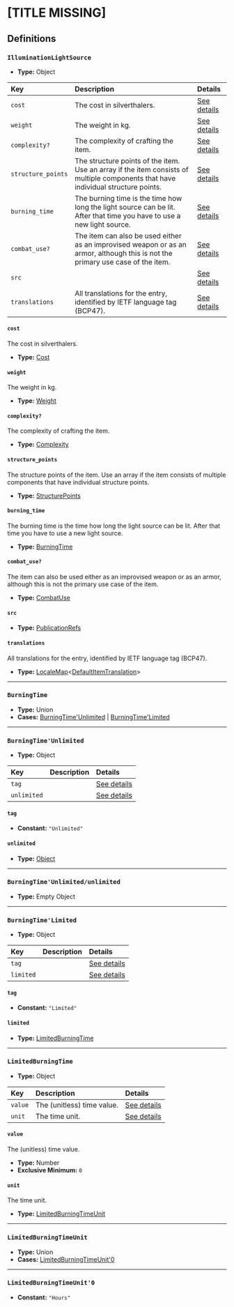 # [TITLE MISSING]

## Definitions

### <a name="IlluminationLightSource"></a> `IlluminationLightSource`

- **Type:** Object

Key | Description | Details
:-- | :-- | :--
`cost` | The cost in silverthalers. | <a href="#IlluminationLightSource/cost">See details</a>
`weight` | The weight in kg. | <a href="#IlluminationLightSource/weight">See details</a>
`complexity?` | The complexity of crafting the item. | <a href="#IlluminationLightSource/complexity">See details</a>
`structure_points` | The structure points of the item. Use an array if the item consists of multiple components that have individual structure points. | <a href="#IlluminationLightSource/structure_points">See details</a>
`burning_time` | The burning time is the time how long the light source can be lit. After that time you have to use a new light source. | <a href="#IlluminationLightSource/burning_time">See details</a>
`combat_use?` | The item can also be used either as an improvised weapon or as an armor, although this is not the primary use case of the item. | <a href="#IlluminationLightSource/combat_use">See details</a>
`src` |  | <a href="#IlluminationLightSource/src">See details</a>
`translations` | All translations for the entry, identified by IETF language tag (BCP47). | <a href="#IlluminationLightSource/translations">See details</a>

#### <a name="IlluminationLightSource/cost"></a> `cost`

The cost in silverthalers.

- **Type:** <a href="./_Item.md#Cost">Cost</a>

#### <a name="IlluminationLightSource/weight"></a> `weight`

The weight in kg.

- **Type:** <a href="./_Item.md#Weight">Weight</a>

#### <a name="IlluminationLightSource/complexity"></a> `complexity?`

The complexity of crafting the item.

- **Type:** <a href="./_Item.md#Complexity">Complexity</a>

#### <a name="IlluminationLightSource/structure_points"></a> `structure_points`

The structure points of the item. Use an array if the item consists of
multiple components that have individual structure points.

- **Type:** <a href="./_Item.md#StructurePoints">StructurePoints</a>

#### <a name="IlluminationLightSource/burning_time"></a> `burning_time`

The burning time is the time how long the light source can be lit. After
that time you have to use a new light source.

- **Type:** <a href="#BurningTime">BurningTime</a>

#### <a name="IlluminationLightSource/combat_use"></a> `combat_use?`

The item can also be used either as an improvised weapon or as an armor,
although this is not the primary use case of the item.

- **Type:** <a href="./_Item.md#CombatUse">CombatUse</a>

#### <a name="IlluminationLightSource/src"></a> `src`

- **Type:** <a href="../../source/_PublicationRef.md#PublicationRefs">PublicationRefs</a>

#### <a name="IlluminationLightSource/translations"></a> `translations`

All translations for the entry, identified by IETF language tag (BCP47).

- **Type:** <a href="../../_LocaleMap.md#LocaleMap">LocaleMap</a>&lt;<a href="./_Item.md#DefaultItemTranslation">DefaultItemTranslation</a>&gt;

---

### <a name="BurningTime"></a> `BurningTime`

- **Type:** Union
- **Cases:** <a href="#BurningTime'Unlimited">BurningTime'Unlimited</a> | <a href="#BurningTime'Limited">BurningTime'Limited</a>

---

### <a name="BurningTime'Unlimited"></a> `BurningTime'Unlimited`

- **Type:** Object

Key | Description | Details
:-- | :-- | :--
`tag` |  | <a href="#BurningTime'Unlimited/tag">See details</a>
`unlimited` |  | <a href="#BurningTime'Unlimited/unlimited">See details</a>

#### <a name="BurningTime'Unlimited/tag"></a> `tag`

- **Constant:** `"Unlimited"`

#### <a name="BurningTime'Unlimited/unlimited"></a> `unlimited`

- **Type:** <a href="#BurningTime'Unlimited/unlimited">Object</a>

---

### <a name="BurningTime'Unlimited/unlimited"></a> `BurningTime'Unlimited/unlimited`

- **Type:** Empty Object

---

### <a name="BurningTime'Limited"></a> `BurningTime'Limited`

- **Type:** Object

Key | Description | Details
:-- | :-- | :--
`tag` |  | <a href="#BurningTime'Limited/tag">See details</a>
`limited` |  | <a href="#BurningTime'Limited/limited">See details</a>

#### <a name="BurningTime'Limited/tag"></a> `tag`

- **Constant:** `"Limited"`

#### <a name="BurningTime'Limited/limited"></a> `limited`

- **Type:** <a href="#LimitedBurningTime">LimitedBurningTime</a>

---

### <a name="LimitedBurningTime"></a> `LimitedBurningTime`

- **Type:** Object

Key | Description | Details
:-- | :-- | :--
`value` | The (unitless) time value. | <a href="#LimitedBurningTime/value">See details</a>
`unit` | The time unit. | <a href="#LimitedBurningTime/unit">See details</a>

#### <a name="LimitedBurningTime/value"></a> `value`

The (unitless) time value.

- **Type:** Number
- **Exclusive Minimum:** `0`

#### <a name="LimitedBurningTime/unit"></a> `unit`

The time unit.

- **Type:** <a href="#LimitedBurningTimeUnit">LimitedBurningTimeUnit</a>

---

### <a name="LimitedBurningTimeUnit"></a> `LimitedBurningTimeUnit`

- **Type:** Union
- **Cases:** <a href="#LimitedBurningTimeUnit'0">LimitedBurningTimeUnit'0</a>

---

### <a name="LimitedBurningTimeUnit'0"></a> `LimitedBurningTimeUnit'0`

- **Constant:** `"Hours"`

